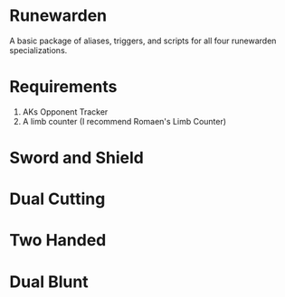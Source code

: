 # Runewarden
A basic package of aliases, triggers, and scripts for all four runewarden specializations.
# Requirements
1. AKs Opponent Tracker
2. A limb counter (I recommend Romaen's Limb Counter)
# Sword and Shield

# Dual Cutting

# Two Handed

# Dual Blunt

